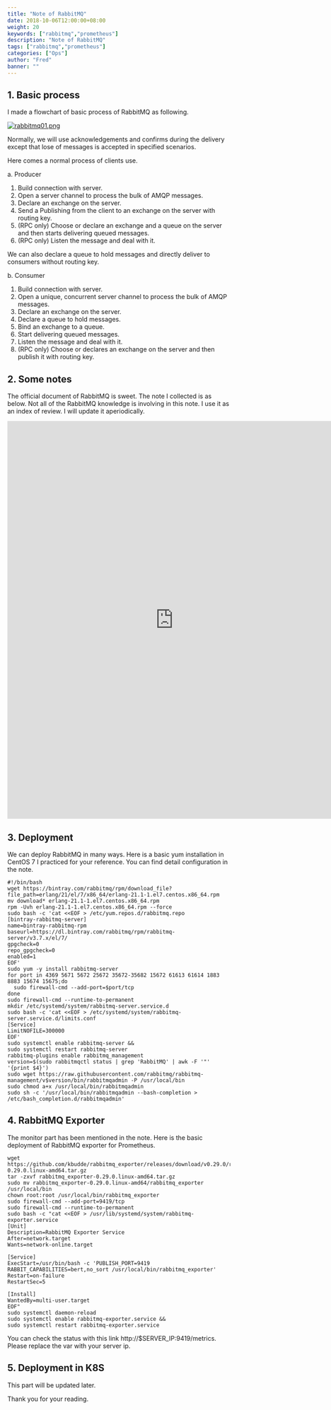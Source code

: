 ```yaml
---
title: "Note of RabbitMQ"
date: 2018-10-06T12:00:00+08:00
weight: 20
keywords: ["rabbitmq","prometheus"]
description: "Note of RabbitMQ"
tags: ["rabbitmq","prometheus"]
categories: ["Ops"]
author: "Fred"
banner: ""
---
```


## 1. Basic process

I made a flowchart of basic process of RabbitMQ as following.

[![rabbitmq01.png](https://i.postimg.cc/CK4NwBXd/rabbitmq01.png)](https://postimg.cc/Y4hg39pw)

Normally, we will use acknowledgements and confirms during the delivery except that lose of messages is accepted in specified scenarios.

Here comes a normal process of clients use.

a. Producer

1. Build connection with server.
2. Open a server channel to process the bulk of AMQP messages.
3. Declare an exchange on the server.
4. Send a Publishing from the client to an exchange on the server with routing key.
5. (RPC only) Choose or declare an exchange and a queue on the server and then starts delivering queued messages.
6. (RPC only) Listen the message and deal with it.

We can also declare a queue to hold messages and directly deliver to consumers without routing key.

b. Consumer

1. Build connection with server.
2. Open a unique, concurrent server channel to process the bulk of AMQP
messages.
3. Declare an exchange on the server.
4. Declare a queue to hold messages.
5. Bind an exchange to a queue.
6. Start delivering queued messages.
7. Listen the message and deal with it.
8. (RPC only) Choose or declares an exchange on the server and then publish it with routing key.

## 2. Some notes

The official document of RabbitMQ is sweet. The note I collected is as below. Not all of the RabbitMQ knowledge is involving in this note. I use it as an index of review. I will update it aperiodically.

<iframe src='https://www.xmind.net/embed/feRy/' width='750px' height='900px' frameborder='0' scrolling='no' allowfullscreen="true"></iframe>

## 3. Deployment

We can deploy RabbitMQ in many ways. Here is a basic yum installation in CentOS 7 I practiced for your reference. You can find detail configuration in the note.

```
#!/bin/bash
wget https://bintray.com/rabbitmq/rpm/download_file?file_path=erlang/21/el/7/x86_64/erlang-21.1-1.el7.centos.x86_64.rpm
mv download* erlang-21.1-1.el7.centos.x86_64.rpm
rpm -Uvh erlang-21.1-1.el7.centos.x86_64.rpm --force
sudo bash -c 'cat <<EOF > /etc/yum.repos.d/rabbitmq.repo
[bintray-rabbitmq-server]
name=bintray-rabbitmq-rpm
baseurl=https://dl.bintray.com/rabbitmq/rpm/rabbitmq-server/v3.7.x/el/7/
gpgcheck=0
repo_gpgcheck=0
enabled=1
EOF'
sudo yum -y install rabbitmq-server
for port in 4369 5671 5672 25672 35672-35682 15672 61613 61614 1883 8883 15674 15675;do
  sudo firewall-cmd --add-port=$port/tcp
done
sudo firewall-cmd --runtime-to-permanent
mkdir /etc/systemd/system/rabbitmq-server.service.d
sudo bash -c 'cat <<EOF > /etc/systemd/system/rabbitmq-server.service.d/limits.conf
[Service]
LimitNOFILE=300000
EOF'
sudo systemctl enable rabbitmq-server &&
sudo systemctl restart rabbitmq-server
rabbitmq-plugins enable rabbitmq_management
version=$(sudo rabbitmqctl status | grep 'RabbitMQ' | awk -F '"' '{print $4}')
sudo wget https://raw.githubusercontent.com/rabbitmq/rabbitmq-management/v$version/bin/rabbitmqadmin -P /usr/local/bin
sudo chmod a+x /usr/local/bin/rabbitmqadmin
sudo sh -c '/usr/local/bin/rabbitmqadmin --bash-completion > /etc/bash_completion.d/rabbitmqadmin'
```

## 4. RabbitMQ Exporter

The monitor part has been mentioned in the note. Here is the basic deployment of RabbitMQ exporter for Prometheus.

```
wget https://github.com/kbudde/rabbitmq_exporter/releases/download/v0.29.0/rabbitmq_exporter-0.29.0.linux-amd64.tar.gz
tar -zxvf rabbitmq_exporter-0.29.0.linux-amd64.tar.gz
sudo mv rabbitmq_exporter-0.29.0.linux-amd64/rabbitmq_exporter /usr/local/bin
chown root:root /usr/local/bin/rabbitmq_exporter
sudo firewall-cmd --add-port=9419/tcp
sudo firewall-cmd --runtime-to-permanent
sudo bash -c "cat <<EOF > /usr/lib/systemd/system/rabbitmq-exporter.service
[Unit]
Description=RabbitMQ Exporter Service
After=network.target
Wants=network-online.target

[Service]
ExecStart=/usr/bin/bash -c 'PUBLISH_PORT=9419 RABBIT_CAPABILITIES=bert,no_sort /usr/local/bin/rabbitmq_exporter'
Restart=on-failure
RestartSec=5

[Install]
WantedBy=multi-user.target
EOF"
sudo systemctl daemon-reload
sudo systemctl enable rabbitmq-exporter.service &&
sudo systemctl restart rabbitmq-exporter.service
```

You can check the status with this link http://$SERVER_IP:9419/metrics. Please replace the var with your server ip.

## 5. Deployment in K8S

This part will be updated later.

Thank you for your reading.

